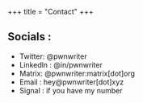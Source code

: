 +++
title = "Contact"
+++

## Socials :

* Twitter: @pwnwriter
* Linkedln : @in/pwnwriter
* Matrix: @pwnwriter:matrix[dot]org
* Email : hey@pwnwriter[dot]xyz
* Signal : if you have my number
